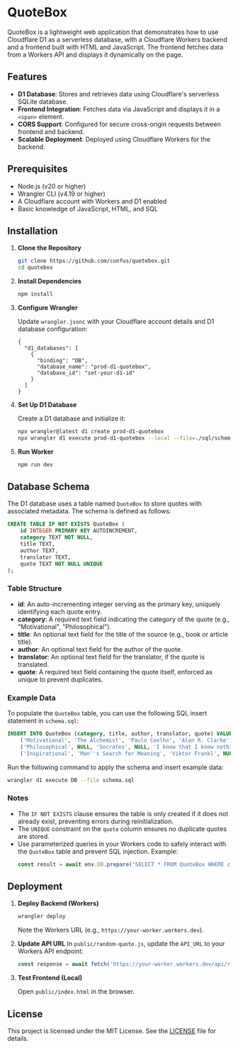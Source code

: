# QuoteBox

QuoteBox is a lightweight web application that demonstrates how to use Cloudflare D1 as a serverless database, with a Cloudflare Workers backend and a frontend built with HTML and JavaScript. The frontend fetches data from a Workers API and displays it dynamically on the page.

## Features

- **D1 Database**: Stores and retrieves data using Cloudflare's serverless SQLite database.
- **Frontend Integration**: Fetches data via JavaScript and displays it in a `<span>` element.
- **CORS Support**: Configured for secure cross-origin requests between frontend and backend.
- **Scalable Deployment**: Deployed using Cloudflare Workers for the backend.

## Prerequisites

- Node.js (v20 or higher)
- Wrangler CLI (v4.19 or higher)
- A Cloudflare account with Workers and D1 enabled
- Basic knowledge of JavaScript, HTML, and SQL


## Installation

1. **Clone the Repository**
    ```bash
    git clone https://github.com/cunfus/quotebox.git
    cd quotebox
    ```

2. **Install Dependencies**
    ```bash
    npm install
    ```

3. **Configure Wrangler**

    Update `wrangler.jsonc` with your Cloudflare account details and D1 database configuration:
    ```jsonc
    {
      "d1_databases": [
        {
          "binding": "DB",
          "database_name": "prod-d1-quotebox",
          "database_id": "set-your-d1-id"
        }
      ]
    }
    ```

4. **Set Up D1 Database**

    Create a D1 database and initialize it:
    ```bash
    npx wrangler@latest d1 create prod-d1-quotebox
    npx wrangler d1 execute prod-d1-quotebox --local --file=./sql/schema.sql
    ```

5. **Run Worker**
    ```bash
    npm run dev
    ```

## Database Schema

The D1 database uses a table named `QuoteBox` to store quotes with associated metadata. The schema is defined as follows:

```sql
CREATE TABLE IF NOT EXISTS QuoteBox (
    id INTEGER PRIMARY KEY AUTOINCREMENT,
    category TEXT NOT NULL,
    title TEXT,
    author TEXT,
    translator TEXT,
    quote TEXT NOT NULL UNIQUE
);
```

### Table Structure
- **id**: An auto-incrementing integer serving as the primary key, uniquely identifying each quote entry.
- **category**: A required text field indicating the category of the quote (e.g., "Motivational", "Philosophical").
- **title**: An optional text field for the title of the source (e.g., book or article title).
- **author**: An optional text field for the author of the quote.
- **translator**: An optional text field for the translator, if the quote is translated.
- **quote**: A required text field containing the quote itself, enforced as unique to prevent duplicates.

### Example Data
To populate the `QuoteBox` table, you can use the following SQL insert statement in `schema.sql`:

```sql
INSERT INTO QuoteBox (category, title, author, translator, quote) VALUES
    ('Motivational', 'The Alchemist', 'Paulo Coelho', 'Alan R. Clarke', 'And, when you want something, all the universe conspires in helping you to achieve it.'),
    ('Philosophical', NULL, 'Socrates', NULL, 'I know that I know nothing.'),
    ('Inspirational', 'Man''s Search for Meaning', 'Viktor Frankl', NULL, 'When we are no longer able to change a situation, we are challenged to change ourselves.');
```

Run the following command to apply the schema and insert example data:
```bash
wrangler d1 execute DB --file schema.sql
```

### Notes
- The `IF NOT EXISTS` clause ensures the table is only created if it does not already exist, preventing errors during reinitialization.
- The `UNIQUE` constraint on the `quote` column ensures no duplicate quotes are stored.
- Use parameterized queries in your Workers code to safely interact with the `QuoteBox` table and prevent SQL injection. Example:
  ```javascript
  const result = await env.DB.prepare("SELECT * FROM QuoteBox WHERE category = ?").bind("Motivational").all();
  ```



## Deployment

1. **Deploy Backend (Workers)**
    ```bash
    wrangler deploy
    ```
    Note the Workers URL (e.g., `https://your-worker.workers.dev`).

2. **Update API URL**
    In `public/random-quote.js`, update the `API_URL` to your Workers API endpoint:
    ```typescript
    const response = await fetch('https://your-worker.workers.dev/api/random');
    ```
3. **Test Frontend (Local)**

    Open `public/index.html` in the browser.


## License

This project is licensed under the MIT License. See the [LICENSE](LICENSE) file for details.


